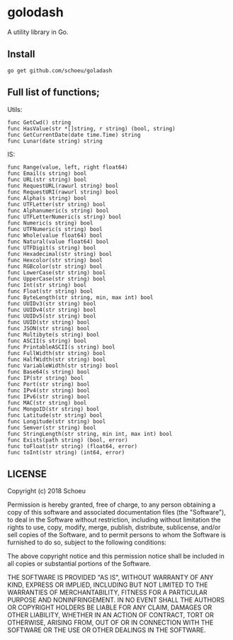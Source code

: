 # golodash
A utility library in Go.

## Install
```
go get github.com/schoeu/goladash
```

## Full list of functions;

Utils:
```
func GetCwd() string
func HasValue(str *[]string, r string) (bool, string)
func GetCurrentDate(date time.Time) string
func Lunar(date string) string
```

IS:
```
func Range(value, left, right float64)
func Email(s string) bool
func URL(str string) bool
func RequestURL(rawurl string) bool
func RequestURI(rawurl string) bool
func Alpha(s string) bool
func UTFLetter(str string) bool
func Alphanumeric(s string) bool
func UTFLetterNumeric(s string) bool
func Numeric(s string) bool
func UTFNumeric(s string) bool
func Whole(value float64) bool
func Natural(value float64) bool
func UTFDigit(s string) bool
func Hexadecimal(str string) bool
func Hexcolor(str string) bool
func RGBcolor(str string) bool
func LowerCase(str string) bool
func UpperCase(str string) bool
func Int(str string) bool
func Float(str string) bool
func ByteLength(str string, min, max int) bool
func UUIDv3(str string) bool
func UUIDv4(str string) bool
func UUIDv5(str string) bool
func UUID(str string) bool
func JSON(str string) bool
func Multibyte(s string) bool
func ASCII(s string) bool
func PrintableASCII(s string) bool
func FullWidth(str string) bool
func HalfWidth(str string) bool
func VariableWidth(str string) bool
func Base64(s string) bool
func IP(str string) bool
func Port(str string) bool 
func IPv4(str string) bool
func IPv6(str string) bool
func MAC(str string) bool
func MongoID(str string) bool
func Latitude(str string) bool
func Longitude(str string) bool
func Semver(str string) bool
func StringLength(str string, min int, max int) bool
func Exists(path string) (bool, error)
func toFloat(str string) (float64, error)
func toInt(str string) (int64, error) 
```

## LICENSE
Copyright (c) 2018 Schoeu

Permission is hereby granted, free of charge, to any person obtaining a copy
of this software and associated documentation files (the "Software"), to deal
in the Software without restriction, including without limitation the rights
to use, copy, modify, merge, publish, distribute, sublicense, and/or sell
copies of the Software, and to permit persons to whom the Software is
furnished to do so, subject to the following conditions:

The above copyright notice and this permission notice shall be included in all
copies or substantial portions of the Software.

THE SOFTWARE IS PROVIDED "AS IS", WITHOUT WARRANTY OF ANY KIND, EXPRESS OR
IMPLIED, INCLUDING BUT NOT LIMITED TO THE WARRANTIES OF MERCHANTABILITY,
FITNESS FOR A PARTICULAR PURPOSE AND NONINFRINGEMENT. IN NO EVENT SHALL THE
AUTHORS OR COPYRIGHT HOLDERS BE LIABLE FOR ANY CLAIM, DAMAGES OR OTHER
LIABILITY, WHETHER IN AN ACTION OF CONTRACT, TORT OR OTHERWISE, ARISING FROM,
OUT OF OR IN CONNECTION WITH THE SOFTWARE OR THE USE OR OTHER DEALINGS IN THE
SOFTWARE.

